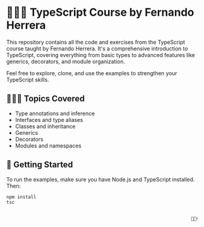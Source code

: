 # 👩🏼‍🎓 TypeScript Course by Fernando Herrera

This repository contains all the code and exercises from the TypeScript course taught by Fernando Herrera. It's a comprehensive introduction to TypeScript, 
covering everything from basic types to advanced features like generics, decorators, and module organization.

Feel free to explore, clone, and use the examples to strengthen your TypeScript skills.

## 👩🏼‍💻 Topics Covered
- Type annotations and inference
- Interfaces and type aliases
- Classes and inheritance
- Generics
- Decorators
- Modules and namespaces

## 🚀 Getting Started
To run the examples, make sure you have Node.js and TypeScript installed. Then:

```bash
npm install
tsc


                                                                    🙆🏻‍♀️🙆🏻‍♀️    ᕦ(ò_óˇ)ᕤ     🙆🏻‍♀️🙆🏻‍♀️  
